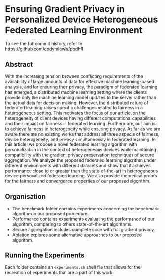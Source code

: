 # Ensuring Gradient Privacy in Personalized Device Heterogeneous Federated Learning Environment

To see the full commit history, refer to https://github.com/codymlewis/ppdhfl


## Abstract

With the increasing tension between conflicting requirements of the availability of large amounts of data for effective machine learning-based analysis, and for ensuring their privacy, the paradigm of federated learning has emerged, a distributed machine learning setting where the clients provide only the machine learning model updates to the server rather than the actual data for decision making. However, the distributed nature of federated learning raises specific challenges related to fairness in a heterogeneous setting. This motivates the focus of our article, on the heterogeneity of client devices having different computational capabilities and their impact on fairness in federated learning. Furthermore, our aim is to achieve fairness in heterogeneity while ensuring privacy. As far as we are aware there are no existing works that address all three aspects of fairness, device heterogeneity, and privacy simultaneously in federated learning. In this article, we propose a novel federated learning algorithm with personalization in the context of heterogeneous devices while maintaining compatibility with the gradient privacy preservation techniques of secure aggregation. We analyze the proposed federated learning algorithm under different environments with different datasets and show that it achieves performance close to or greater than the state-of-the-art in heterogeneous device personalized federated learning. We also provide theoretical proofs for the fairness and convergence properties of our proposed algorithm.


## Organisation

- The benchmark folder contains experiments concerning the benchmark algorithm in our proposed procedure.
- Performance contains experiments evaluating the performance of our algorithm, comparing to others state-of-the-art algorithms.
- Secure aggregation includes complete code with full gradient privacy.
- Ablation explores some alternative approaches to our proposed algorithm.


## Running the Experiments

Each folder contains an `experiments.sh` shell file that allows for the recreation of experiments that are a part of this work.
